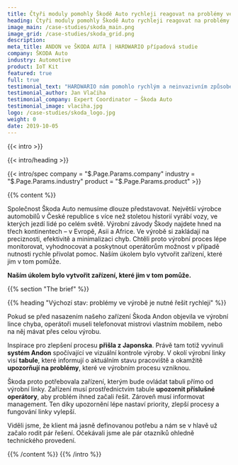 ```yaml
---
title: Čtyři moduly pomohly Škodě Auto rychleji reagovat na problémy ve výrobě
heading: Čtyři moduly pomohly Škodě Auto rychleji reagovat na problémy ve výrobě
image_main: /case-studies/skoda_main.png
image_grid: /case-studies/skoda_grid.png
description:
meta_title: ANDON ve ŠKODA AUTA | HARDWARIO případová studie
company: ŠKODA Auto
industry: Automotive
product: IoT Kit
featured: true
full: true
testimonial_text: "HARDWARIO nám pomohlo rychlým a neinvazivním způsobem zavést do výroby řešení, díky kterému sledujeme aktuální stav linky a snadno kontrolujeme, zda některý operátor potřebuje pomoc."
testimonial_author: Jan Vlačiha
testimonial_company: Expert Coordinator – Škoda Auto
testimonial_image: vlaciha.jpg
logo: /case-studies/skoda_logo.jpg
weight: 0
date: 2019-10-05
---
```


{{< intro >}}

{{< intro/heading >}}

{{< intro/spec company = "$.Page.Params.company" industry = "$.Page.Params.industry" product = "$.Page.Params.product" >}}

{{% content %}}

Společnost Škoda Auto nemusíme dlouze představovat. Největší výrobce automobilů v České republice s více než stoletou historií vyrábí vozy, ve kterých jezdí lidé po celém světě. Výrobní závody Škody najdete hned na třech kontinentech – v Evropě, Asii a Africe. Ve výrobě si zakládají na preciznosti, efektivitě a minimalizaci chyb. Chtěli proto výrobní proces lépe monitorovat, vyhodnocovat a poskytnout operátorům možnost v případě nutnosti rychle přivolat pomoc. Naším úkolem bylo vytvořit zařízení, které jim v tom pomůže.

**Naším úkolem bylo vytvořit zařízení, které jim v tom pomůže.**

{{% section "The brief" %}}

{{% heading "Výchozí stav: problémy ve výrobě je nutné řešit rychleji" %}}

Pokud se před nasazením našeho zařízení Škoda Andon objevila ve výrobní lince chyba, operátoři museli telefonovat mistrovi vlastním mobilem, nebo na něj mávat přes celou výrobu.

Inspirace pro zlepšení procesu **přišla z Japonska**. Právě tam totiž vyvinuli **systém Andon** spočívající ve vizuální kontrole výroby. V okolí výrobní linky visí **tabule**, které informují o aktuálním stavu pracoviště a okamžitě **upozorňují na problémy**, které ve výrobním procesu vzniknou.

Škoda proto potřebovala zařízení, kterým bude ovládat tabuli přímo od výrobní linky. Zařízení musí prostřednictvím tabule **upozornit příslušné operátory**, aby problém ihned začali řešit. Zároveň musí informovat management. Ten díky upozornění lépe nastaví priority, zlepší procesy a fungování linky vylepší.

Viděli jsme, že klient má jasně definovanou potřebu a nám se v hlavě už začalo rodit pár řešení. Očekávali jsme ale pár otazníků ohledně technického provedení.

{{% /content %}}
{{% /intro %}}
